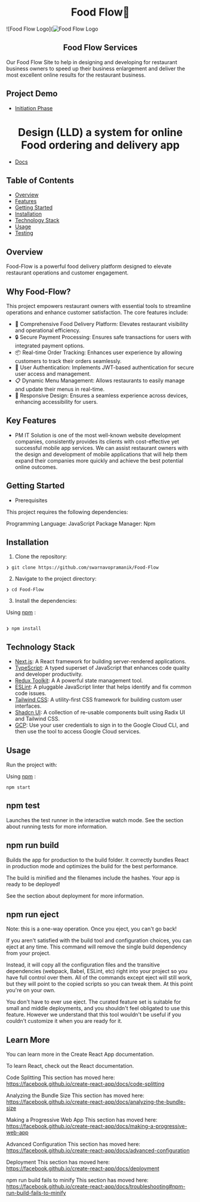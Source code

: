 <h1 align="center"> Food Flow🍕 </h1>

![Food Flow Logo](![Food Flow Logo](https://github.com/user-attachments/assets/69363faa-1429-417c-bd1d-0e94676e5d2a)



<h2 align="center">Food Flow Services</h2>
    
Our Food Flow Site to help in designing and developing for restaurant business owners to speed up their business enlargement and 
deliver the most excellent online results for the restaurant business.

## Project Demo 

- [Initiation Phase](https://vimeo.com/929956104?share=copy)

<h1 align="center"> Design (LLD) a system for online Food ordering and delivery app </h2>

- [Docs](https://medium.com/@swarnavo.pramanik1701/design-lld-a-system-for-online-food-ordering-and-delivery-like-zomato-93b70cc79a3f)

## Table of Contents

- [Overview](#overview)
- [Features](#features)
- [Getting Started](#roadmap)
- [Installation](#installation)
- [Technology Stack](#technology-stack)
- [Usage](#usage)
- [Testing](#testing)


## Overview


Food-Flow is a powerful food delivery platform designed to elevate restaurant operations and customer engagement.

## Why Food-Flow?

This project empowers restaurant owners with essential tools to streamline operations and enhance customer satisfaction. The core features include:

- 🍔 Comprehensive Food Delivery Platform: Elevates restaurant visibility and operational efficiency.
- 🔒 Secure Payment Processing: Ensures safe transactions for users with integrated payment options.
- 📦 Real-time Order Tracking: Enhances user experience by allowing customers to track their orders seamlessly.
- 🔑 User Authentication: Implements JWT-based authentication for secure user access and management.
- 📋 Dynamic Menu Management: Allows restaurants to easily manage and update their menus in real-time.
- 📱 Responsive Design: Ensures a seamless experience across devices, enhancing accessibility for users.

## Key Features 


- PM IT Solution is one of the most well-known website development companies, consistently provides its clients with cost-effective yet successful mobile app services. We can assist restaurant owners with the design and development of mobile applications that will help them expand their companies more quickly and achieve the best potential online outcomes.


## Getting Started

- Prerequisites


This project requires the following dependencies:

Programming Language: JavaScript
Package Manager: Npm

## Installation

1. Clone the repository:

```
❯ git clone https://github.com/swarnavopramanik/Food-Flow

```
2. Navigate to the project directory:

```
❯ cd Food-Flow

```

3. Install the dependencies:

Using [npm](https://www.npmjs.com/) :

```

❯ npm install

```
## Technology Stack

- [Next.js](https://nextjs.org): A React framework for building server-rendered applications.
- [TypeScript](https://www.typescriptlang.org): A typed superset of JavaScript that enhances code quality and developer productivity.
- [Redux Toolkit](https://redux-toolkit.js.org/): A A powerful state management tool.
- [ESLint](https://eslint.org): A pluggable JavaScript linter that helps identify and fix common code issues.
- [Tailwind CSS](https://tailwindcss.com): A utility-first CSS framework for building custom user interfaces.
- [Shadcn UI](https://ui.shadcn.com/): A collection of re-usable components built using Radix UI and Tailwind CSS.
- [GCP](https://cloud.google.com/?hl=en):  Use your user credentials to sign in to the Google Cloud CLI, and then use the tool to access Google Cloud services.

## Usage

Run the project with:

Using [npm](https://www.npmjs.com/) :

```
npm start

```


## npm test


Launches the test runner in the interactive watch mode.
See the section about running tests for more information.

## npm run build


Builds the app for production to the build folder.
It correctly bundles React in production mode and optimizes the build for the best performance.

The build is minified and the filenames include the hashes.
Your app is ready to be deployed!

See the section about deployment for more information.

## npm run eject


Note: this is a one-way operation. Once you eject, you can't go back!

If you aren't satisfied with the build tool and configuration choices, you can eject at any time. This command will remove the single build dependency from your project.

Instead, it will copy all the configuration files and the transitive dependencies (webpack, Babel, ESLint, etc) right into your project so you have full control over them. All of the commands except eject will still work, but they will point to the copied scripts so you can tweak them. At this point you're on your own.

You don't have to ever use eject. The curated feature set is suitable for small and middle deployments, and you shouldn't feel obligated to use this feature. However we understand that this tool wouldn't be useful if you couldn't customize it when you are ready for it.

## Learn More


You can learn more in the Create React App documentation.

To learn React, check out the React documentation.

Code Splitting
This section has moved here: https://facebook.github.io/create-react-app/docs/code-splitting

Analyzing the Bundle Size
This section has moved here: https://facebook.github.io/create-react-app/docs/analyzing-the-bundle-size

Making a Progressive Web App
This section has moved here: https://facebook.github.io/create-react-app/docs/making-a-progressive-web-app

Advanced Configuration
This section has moved here: https://facebook.github.io/create-react-app/docs/advanced-configuration

Deployment
This section has moved here: https://facebook.github.io/create-react-app/docs/deployment

npm run build fails to minify
This section has moved here: https://facebook.github.io/create-react-app/docs/troubleshooting#npm-run-build-fails-to-minify
